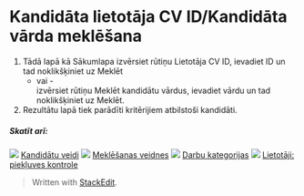 # Kandidāta lietotāja CV ID/Kandidāta vārda meklēšana

1.  Tādā lapā kā  Sākumlapa  izvērsiet rūtiņu  Lietotāja CV ID, ievadiet ID un tad noklikšķiniet uz  Meklēt  
    - vai -  
    izvērsiet rūtiņu  Meklēt kandidātu vārdus, ievadiet vārdu un tad noklikšķiniet uz  Meklēt.
2.  Rezultātu lapā tiek parādīti kritērijiem atbilstoši kandidāti.

##### Skatīt arī:

![](../Resources/Images/icon-document-link.png)  [Kandidātu veidi](../online-help/candidate_types.htm)
![](../Resources/Images/icon-document-link.png)  [Meklēšanas veidnes](../online-help/search_templates.htm)
![](../Resources/Images/icon-document-link.png)  [Darbu kategorijas](../online-help/job_categories.htm)
![](../Resources/Images/icon-document-link.png)  [Lietotāji: piekļuves kontrole](../online-help/users_access_controls.htm)


> Written with [StackEdit](https://stackedit.io/).
<!--stackedit_data:
eyJoaXN0b3J5IjpbLTE0OTc4NzQ5NDZdfQ==
-->